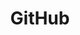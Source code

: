 ---
layout: blog
title: GitHub
permalink: /github/

redirect_to: https://github.com/danielsaidi/richtextkit
---